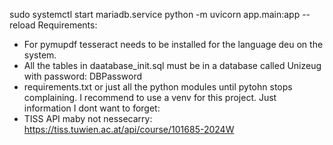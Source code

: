 sudo systemctl start mariadb.service
python -m uvicorn app.main:app --reload
Requirements:

- For pymupdf tesseract needs to be installed for the language deu on the system.
- All the tables in daatabase_init.sql must be in a database called Unizeug with password: DBPassword
- requirements.txt or just all the python modules until pytohn stops complaining. I recommend to use a venv for this project.
  Just information I dont want to forget:
- TISS API maby not nessecarry: https://tiss.tuwien.ac.at/api/course/101685-2024W
